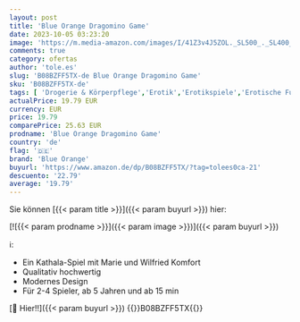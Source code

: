 ```yaml
---
layout: post
title: 'Blue Orange Dragomino Game'
date: 2023-10-05 03:23:20
image: 'https://m.media-amazon.com/images/I/41Z3v4J5ZOL._SL500_._SL400_.jpg'
comments: true
category: ofertas
author: 'tole.es'
slug: 'B08BZFF5TX-de Blue Orange Dragomino Game'
sku: 'B08BZFF5TX-de'
tags: [ 'Drogerie & Körperpflege','Erotik','Erotikspiele','Erotische Funartikel & Spiele','Spielzeug','Spielzeugfiguren & Spielsets','blue orange','🇩🇪', ]
actualPrice: 19.79 EUR
currency: EUR
price: 19.79
comparePrice: 25.63 EUR
prodname: 'Blue Orange Dragomino Game'
country: 'de'
flag: '🇩🇪'
brand: 'Blue Orange'
buyurl: 'https://www.amazon.de/dp/B08BZFF5TX/?tag=tolees0ca-21'
descuento: '22.79'
average: '19.79'
---
```


Sie können [{{< param title >}}]({{< param buyurl >}}) hier:

[![{{< param prodname >}}]({{< param image >}})]({{< param buyurl >}})

ℹ️:

- Ein Kathala-Spiel mit Marie und Wilfried Komfort
- Qualitativ hochwertig
- Modernes Design
- Für 2-4 Spieler, ab 5 Jahren und ab 15 min

[🛒 Hier!!]({{< param buyurl >}})
{{<world>}}B08BZFF5TX{{</world>}}
